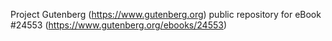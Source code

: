 Project Gutenberg (https://www.gutenberg.org) public repository for eBook #24553 (https://www.gutenberg.org/ebooks/24553)
